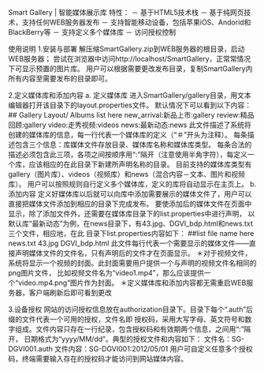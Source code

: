 Smart Gallery | 智能媒体展示库
特性：
－ 基于HTML5技术栈
－ 基于纯网页技术，支持任何WEB服务器发布
－ 支持智能移动设备，包括苹果iOS、Andorid和BlackBerry等
－ 支持定义多个媒体库
－ 访问授权控制

使用说明
1.安装与部署
解压缩SmartGallery.zip到WEB服务器的根目录，启动WEB服务器；
尝试在浏览器中访问http://localhost/SmartGallery，正常常情况下可显示预置的图片库。
用户可以根据需要更改发布目录，复制SmartGallery内所有内容至需要发布的目录即可。

2.定义媒体库和添加内容
a. 定义媒体库
进入SmartGallery/gallery目录，用文本编辑器打开该目录下的layout.properties文件。
默认情况下可以看到以下内容：
	## Gallery Layout/ Albums list here
	new_arrival:新品上市:gallery
	review:精品回顾:gallery
	video:走秀视频:videos
	news:最新动态:news
此文件描述了系统将创建的媒体库的信息，每一行代表一个媒体库的定义（“＃”开头为注释）。
每条描述包含三个信息：库媒体文件存放目录、媒体库名称和媒体库类型。
每条合法的描述必须包含此三项，各项之间按顺序用“:”隔开（注意使用半角字符），每定义一个库，应该相应的在此目录下新建所声明名称的目录。
目前支持的媒体库类型有gallery（图片库）、videos（视频库）和news（混合内容－文本、图片和视频库）。
用户可以按照规则自行定义多个媒体库，定义的库将自动显示在主页上。
b. 添加内容
定义好媒体库以后就可以向库中添加需要展示的媒体文件了，用户可以直接把媒体文件添加到相应的目录下完成发布。
要使添加后的媒体文件在页面中显示，除了添加文件外，还需要在媒体库目录下的list.properties中进行声明，
以默认库“最新动态”为例，在news目录下，有43.jpg、DGVI_bdp.html和news.txt三个文件，相应地，在此
目录下list.properties内容如下：
	##list file name here
	news.txt
	43.jpg
	DGVI_bdp.html
此文件每行代表一个需要显示的媒体文件——直接声明媒体文件的文件名，只有声明后的文件才在页面显示。
＊对于视频文件，系统将显示一个视频的封面。此封面需要用户提供一个与声明的视频文件名相同的png图片文件，
比如视频文件名为“video1.mp4”，那么应该提供一个“video.mp4.png”图片作为封面。
＊定义媒体库和添加内容都无需重启WEB服务器，客户端刷新后即可看到更改

3.设备授权
网站的访问授权信息放在authorization目录下。目录下每个“.auth”后缀的文件代表一个可用的授权，文件名即
授权码，采用大写字母、英文符号和数字组成。文件内容只存在一行纪录，包含授权码和有效期两个信息，之间用“:”隔开，
日期格式为“yyyy/MM/dd”。典型的授权文件和内容如下：
	文件名：SG-DGVI001.auth
	文件内容：SG-DGVI001:2012/05/01
用户可自定义任意多个授权码，终端需要输入存在的授权码才能访问到网站媒体内容。